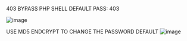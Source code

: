 403 BYPASS PHP SHELL
DEFAULT PASS: 403

![image](https://github.com/403BYPASSSHELL/403-BYPASS-SHELL/assets/141240085/0a8c6745-f806-4800-a4f6-8115e0cc4d3d)


USE MD5 ENDCRYPT TO CHANGE THE PASSWORD DEFAULT
![image](https://github.com/403BYPASSSHELL/403-BYPASS-SHELL/assets/141240085/fc399e55-498f-471d-8224-f955de074a27)
